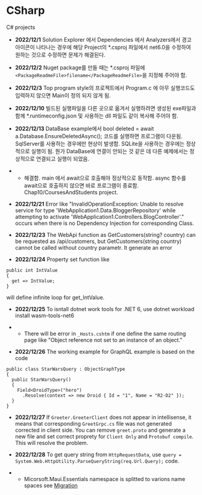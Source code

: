 # CSharp
C# projects

- **2022/12/1** Solution Explorer 에서 Dependencies 에서 Analyzers에서 경고아이콘이 나타나는 경우에 
해당 Project의 *.csproj 파일에서 <TargetFramework>net6.0</TargetFramework>을 수정하여 원하는 것으로 
수정하면 문제가 해결된다. 

- **2022/12/2** Nuget package를 만들 때는 *.csproj 파일에 ```<PackageReadmeFile>filename</PackageReadmeFile>```을 지정해 주어야 함.

- **2022/12/3** Top program style의 프로젝트에서 Program.c 에 아무 실행코드도 입력하지 않으면 Main이 정의 되지 않게 됨.

- **2022/12/10** 빌드된 실행파일을 다른 곳으로 옮겨서 실행하려면 생성된 exe파일과 함께 *.runtimeconfig.json 및 사용하는 dll 파일도 같이 복사해 주어야 함.

- **2022/12/13** DataBase example에서 bool deleted = await a.Database.EnsureDeletedAsync(); 코드를 실행하면 프로그램이 다운됨. SqlServer를 사용하는 경우에만 현상이 발생함. SQLite을 사용하는 경우에는 정상적으로 실행이 됨. 뭔가 DataBase에 연결이 안되는 것 같은 데 다른 예제에서는 정상적으로 연결되고 실행이 되었음.
- - 해결함. main 에서 await으로 호출해야 정상적으로 동작함. async 함수를 await으로 호출하지 않으면 바로 프로그램이 종료함. Chap10/CoursesAndStudents project.

- **2022/12/21** Error like "InvalidOperationException: Unable to resolve service for type 'WebApplication1.Data.BloggerRepository' while attempting to activate 'WebApplication1.Controllers.BlogController'." occurs when there is no Dependency Injection for corresponding Class.

- **2022/12/23** The WebApi function as GetCustomers(string? country) can be requested as /api/customers, but GetCustomers(string country) cannot be called without country parametr. It generate an error

- **2022/12/24** Property set function like 
```
public int IntValue
{
  get => IntValue;
}
```
will define infinite loop for get_IntValue.

- **2022/12/25** To isntall dotnet work tools for .NET 6, use dotnet workload install wasm-tools-net6
- - There will be error in `_Hosts.cshtm` if one define the same routing page like "Object reference not set to an instance of an object."

- **2022/12/26** The working example for GraphQL example is based on the code
```
public class StarWarsQuery : ObjectGraphType
{
  public StarWarsQuery()
  {
    Field<DroidType>("hero")
      .Resolve(context => new Droid { Id = "1", Name = "R2-D2" });
  }
}
```

- **2022/12/27** If `Greeter.GreeterClient` does not appear in intellisense, it means that corresponding `GreetGrpc.cs` file was not generated corrected in client side. You can remove `greet.proto` and generate a new file and set correct proprety for `Client Only` and `Protobuf compile`. This will resolve the problem.
 
- **2022/12/28** To get query string from `HttpRequestData`, use `query = System.Web.HttpUtility.ParseQueryString(req.Url.Query);` code.

- - Micorsoft.Maui.Essentials namespace is splitted to varions name spaces see [Migration](https://github.com/dotnet/maui/wiki/Migrating-to-RC1)
